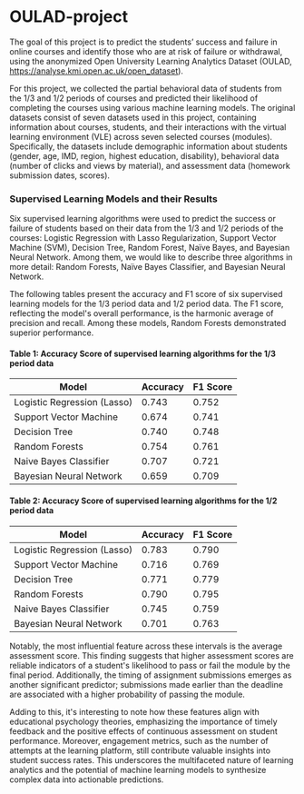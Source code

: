 # OULAD-project
The goal of this project is to predict the students’ success and failure in online courses and identify those who are at risk of failure or withdrawal, using the anonymized Open University Learning Analytics Dataset (OULAD, https://analyse.kmi.open.ac.uk/open_dataset).

For this project, we collected the partial behavioral data of students from the $1/3$ and $1/2$ periods of courses and predicted their likelihood of completing the courses using various machine learning models. The original datasets consist of seven datasets used in this project, containing information about courses, students, and their interactions with the virtual learning environment (VLE) across seven selected courses (modules). Specifically, the datasets include demographic information about students (gender, age, IMD, region, highest education, disability), behavioral data (number of clicks and views by material), and assessment data (homework submission dates, scores). 


### Supervised Learning Models and their Results
Six supervised learning algorithms were used to predict the success or failure of students based on their data from the $1/3$ and $1/2$ periods of the courses: Logistic Regression with Lasso Regularization, Support Vector Machine (SVM), Decision Tree, Random Forest, Naïve Bayes, and Bayesian Neural Network. Among them, we would like to describe three algorithms in more detail: Random Forests, Naïve Bayes Classifier, and Bayesian Neural Network.

The following tables present the accuracy and F1 score of six supervised learning models for the $1/3$ period data and $1/2$ period data. The F1 score, reflecting the model's overall performance, is the harmonic average of precision and recall. Among these models, Random Forests demonstrated superior performance.

#### Table 1: Accuracy Score of supervised learning algorithms for the $1/3$ period data
| Model                        | Accuracy | F1 Score |
|------------------------------|----------|----------|
| Logistic Regression (Lasso)  | 0.743    | 0.752    |
| Support Vector Machine       | 0.674    | 0.741    |
| Decision Tree                | 0.740    | 0.748    |
| Random Forests               | 0.754    | 0.761    |
| Naive Bayes Classifier       | 0.707    | 0.721    |
| Bayesian Neural Network      | 0.659    | 0.709    |


#### Table 2: Accuracy Score of supervised learning algorithms for the $1/2$ period data
| Model                        | Accuracy | F1 Score |
|------------------------------|----------|----------|
| Logistic Regression (Lasso)  | 0.783    | 0.790    |
| Support Vector Machine       | 0.716    | 0.769    |
| Decision Tree                | 0.771    | 0.779    |
| Random Forests               | 0.790    | 0.795    |
| Naive Bayes Classifier       | 0.745    | 0.759    |
| Bayesian Neural Network      | 0.701    | 0.763    |


Notably, the most influential feature across these intervals is the average assessment score. This finding suggests that higher assessment scores are reliable indicators of a student's likelihood to pass or fail the module by the final period. Additionally, the timing of assignment submissions emerges as another significant predictor; submissions made earlier than the deadline are associated with a higher probability of passing the module.

Adding to this, it's interesting to note how these features align with educational psychology theories, emphasizing the importance of timely feedback and the positive effects of continuous assessment on student performance. Moreover, engagement metrics, such as the number of attempts at the learning platform, still contribute valuable insights into student success rates. This underscores the multifaceted nature of learning analytics and the potential of machine learning models to synthesize complex data into actionable predictions.

